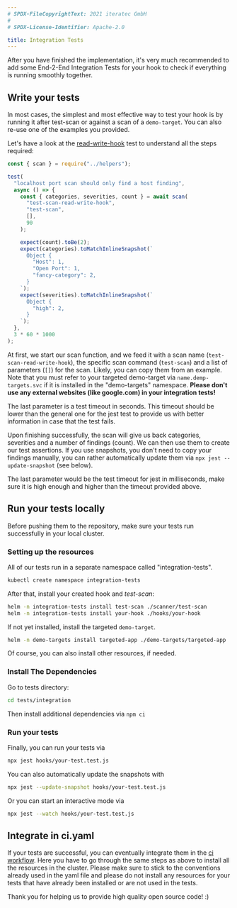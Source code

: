 ```yaml
---
# SPDX-FileCopyrightText: 2021 iteratec GmbH
#
# SPDX-License-Identifier: Apache-2.0

title: Integration Tests
---
```

 
After you have finished the implementation, it's very much recommended to add some End-2-End Integration Tests
for your hook to check if everything is running smoothly together.

## Write your tests

In most cases, the simplest and most effective way
to test your hook is by running it after test-scan or against a scan of a `demo-target`. You can also re-use one of the examples you provided.

Let's have a look at the [read-write-hook](https://github.com/secureCodeBox/secureCodeBox/blob/main/tests/integration/generic/read-write-hook.test.js) test to understand all the steps required:

```javascript
const { scan } = require("../helpers");

test(
  "localhost port scan should only find a host finding",
  async () => {
    const { categories, severities, count } = await scan(
      "test-scan-read-write-hook",
      "test-scan",
      [],
      90
    );

    expect(count).toBe(2);
    expect(categories).toMatchInlineSnapshot(`
      Object {
        "Host": 1,
        "Open Port": 1,
        "fancy-category": 2,
      }
    `);
    expect(severities).toMatchInlineSnapshot(`
      Object {
        "high": 2,
      }
    `);
  },
  3 * 60 * 1000
);
```

At first, we start our scan function, and we feed it with a scan name (`test-scan-read-write-hook`), the specific scan command (`test-scan`) and a list of parameters (`[]`) for the scan. Likely, you can copy them from an example. Note that you must refer to your targeted demo-target via
`name.demp-targets.svc` if it is installed in the "demo-targets" namespace.
**Please don't use any external websites (like google.com) in your integration tests!**

The last parameter is a test timeout in seconds. This timeout should be lower than the general one for the jest test
to provide us with better information in case that the test fails.

Upon finishing successfully, the scan will give us back categories, severities and a number of findings (count).
We can then use them to create our test assertions. If you use snapshots, you don't need to copy your findings manually,
you can rather automatically update them via `npx jest --update-snapshot` (see below).

The last parameter would be the test timeout for jest in milliseconds, make sure it is high enough and
higher than the timeout provided above.

## Run your tests locally

Before pushing them to the repository, make sure your tests run successfully in your local cluster.

### Setting up the resources

All of our tests run in a separate namespace called "integration-tests".

```bash
kubectl create namespace integration-tests
```

After that, install your created hook and *test-scan*:

```bash
helm -n integration-tests install test-scan ./scanner/test-scan
helm -n integration-tests install your-hook ./hooks/your-hook
```

If not yet installed, install the targeted `demo-target`.

```bash
helm -n demo-targets install targeted-app ./demo-targets/targeted-app
```

Of course, you can also install other resources, if needed.

### Install The Dependencies

Go to tests directory:

```bash
cd tests/integration
```

Then install additional dependencies via `npm ci`

### Run your tests

Finally, you can run your tests via

```bash
npx jest hooks/your-test.test.js
```

You can also automatically update the snapshots with

```bash
npx jest --update-snapshot hooks/your-test.test.js
```

Or you can start an interactive mode via

```bash
npx jest --watch hooks/your-test.test.js
```

## Integrate in ci.yaml

If your tests are successful, you can eventually integrate them in the [ci workflow](https://github.com/secureCodeBox/secureCodeBox/blob/main/.github/workflows/ci.yaml#L414).
Here you have to go through the same steps as above to install all the resources in the cluster. Please make sure to stick to the conventions
already used in the yaml file and please do not install any resources for your tests that have already been installed
or are not used in the tests.

Thank you for helping us to provide high quality open source code! :)
